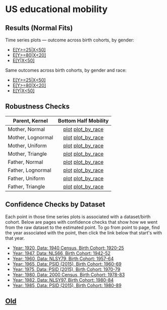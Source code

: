 # US educational mobility

## Results (Normal Fits)

Time series plots — outcome across birth cohorts, by gender:
- [E[Y>=25\|X<50]](https://media.githubusercontent.com/media/arjunsrini/mobility-results/main/figs/sim_ts/E_25_0_50_ts.png)
- [E[Y>=80\|X<20]](https://media.githubusercontent.com/media/arjunsrini/mobility-results/main/figs/sim_ts/E_80_0_20_ts.png)
- [E[Y\|X<50]](https://media.githubusercontent.com/media/arjunsrini/mobility-results/main/figs/sim_ts/E_Y_0_50_ts.png)

Same outcomes across birth cohorts, by gender and race:
- [E[Y>=25\|X<50]](https://media.githubusercontent.com/media/arjunsrini/mobility-results/main/figs/sim_ts/E_25_0_50_br_ts.png)
- [E[Y>=80\|X<20]](https://media.githubusercontent.com/media/arjunsrini/mobility-results/main/figs/sim_ts/E_80_0_20_br_ts.png)
- [E[Y\|X<50]](https://media.githubusercontent.com/media/arjunsrini/mobility-results/main/figs/sim_ts/E_Y_0_50_br_ts.png)

## Robustness Checks

| Parent, Kernel    | Bottom Half Mobility |
|-------------------|:--------------------:|
| Mother, Normal    |         [plot](https://media.githubusercontent.com/media/arjunsrini/mobility-results/main/figs/k/mom_norm.png) [plot_by_race](https://media.githubusercontent.com/media/arjunsrini/mobility-results/main/figs/k/mom_norm_by_race.png)         |
| Mother, Lognormal |         [plot](https://media.githubusercontent.com/media/arjunsrini/mobility-results/main/figs/k/mom_lnorm.png) [plot_by_race](https://media.githubusercontent.com/media/arjunsrini/mobility-results/main/figs/k/mom_lnorm_by_race.png)         |
| Mother, Uniform   |         [plot](https://media.githubusercontent.com/media/arjunsrini/mobility-results/main/figs/k/mom_unif.png) [plot_by_race](https://media.githubusercontent.com/media/arjunsrini/mobility-results/main/figs/k/mom_unif_by_race.png)         |
| Mother, Triangle  |         [plot](https://media.githubusercontent.com/media/arjunsrini/mobility-results/main/figs/k/mom_tri.png) [plot_by_race](https://media.githubusercontent.com/media/arjunsrini/mobility-results/main/figs/k/mom_tri_by_race.png)         |
| Father, Normal    |         [plot](https://media.githubusercontent.com/media/arjunsrini/mobility-results/main/figs/k/dad_norm.png) [plot_by_race](https://media.githubusercontent.com/media/arjunsrini/mobility-results/main/figs/k/dad_norm_by_race.png)         |
| Father, Lognormal |         [plot](https://media.githubusercontent.com/media/arjunsrini/mobility-results/main/figs/k/dad_lnorm.png) [plot_by_race](https://media.githubusercontent.com/media/arjunsrini/mobility-results/main/figs/k/dad_lnorm_by_race.png)         |
| Father, Uniform   |         [plot](https://media.githubusercontent.com/media/arjunsrini/mobility-results/main/figs/k/dad_unif.png) [plot_by_race](https://media.githubusercontent.com/media/arjunsrini/mobility-results/main/figs/k/dad_unif_by_race.png)         |
| Father, Triangle  |         [plot](https://media.githubusercontent.com/media/arjunsrini/mobility-results/main/figs/k/dad_tri.png) [plot_by_race](https://media.githubusercontent.com/media/arjunsrini/mobility-results/main/figs/k/dad_tri_by_race.png)         |

## Confidence Checks by Dataset

Each point in those time series plots is associated with a dataset/birth cohort. 
Below are pages with confidence checks that show how we went from the raw dataset to the estimated point.
To go from point to page, find the year associated with the point, then click the link below that start's with that year.

- [Year: 1920, Data: 1940 Census, Birth Cohort: 1920-25](./c1940.md)
- [Year: 1947, Data: NLS66, Birth Cohort: 1942-52](./nls66.md)
- [Year: 1960, Data: NLSY79, Birth Cohort: 1957-64](./nlsy79.md)
- [Year: 1965, Data: PSID (2015), Birth Cohort: 1960-69](./psid15_60.md)
- [Year: 1975, Data: PSID (2015), Birth Cohort: 1970-79](./psid15_70.md)
- [Year: 1980, Data: 2000 Census, Birth Cohort: 1978-83](./c2000.md)
- [Year: 1982, Data: NLSY97, Birth Cohort: 1980-84](./nlsy97.md)
- [Year: 1985, Data: PSID (2015), Birth Cohort: 1980-89](./psid15_70.md)

## [Old](./old)

